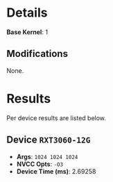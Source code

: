 # Details
**Base Kernel**: 1


## Modifications
None.




# Results
Per device results are listed below.

## Device `RXT3060-12G`
- **Args**: `1024 1024 1024`
- **NVCC Opts**: `-O3`
- **Device Time (ms)**: 2.69258


